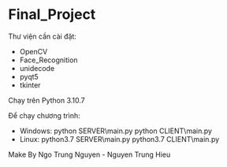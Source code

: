 # Final_Project

Thư viện cần cài đặt: 
- OpenCV
- Face_Recognition
- unidecode
- pyqt5
- tkinter

Chạy trên Python 3.10.7

Để chạy chương trình:
- Windows:
    python SERVER\main.py
    python CLIENT\main.py
- Linux:
    python3.7 SERVER\main.py
    python3.7 CLIENT\main.py

Make By Ngo Trung Nguyen - Nguyen Trung Hieu